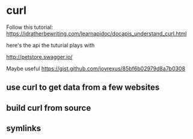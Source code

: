 # curl
Follow this tutorial:
https://idratherbewriting.com/learnapidoc/docapis_understand_curl.html

here's the api the tuturial plays with

http://petstore.swagger.io/

Maybe useful
https://gist.github.com/joyrexus/85bf6b02979d8a7b0308
## use curl to get data from a few websites

## build curl from source

## symlinks
